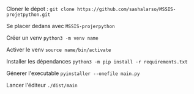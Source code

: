 Cloner le dépot : `git clone https://github.com/sashalarso/MSSIS-projetpython.git`

Se placer dedans avec `MSSIS-projerpython`

Créer un venv `python3 -m venv name`

Activer le venv `source name/bin/activate`

Installer les dépendances `python3 -m pip install -r requirements.txt`

Génerer l'executable `pyinstaller --onefile main.py`

Lancer l'éditeur `./dist/main`

